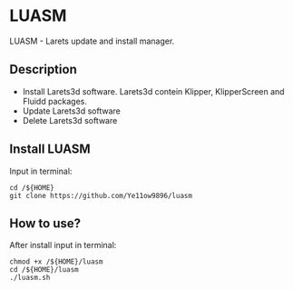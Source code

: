 # LUASM

LUASM - Larets update and install manager. 

## Description

- Install Larets3d software. Larets3d contein Klipper, KlipperScreen and Fluidd packages.
- Update Larets3d software
- Delete Larets3d software

## Install LUASM
Input in terminal:
```
cd /${HOME}
git clone https://github.com/Ye11ow9896/luasm
```
## How to use?
After install input in terminal:
```
chmod +x /${HOME}/luasm
cd /${HOME}/luasm
./luasm.sh
```

